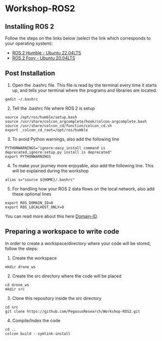 # Workshop-ROS2

## Installing ROS 2

Follow the steps on the links below (select the link which corresponds to your operating system):
- [ROS 2 Humble - Ubuntu 22.04LTS](https://docs.ros.org/en/humble/Installation/Ubuntu-Install-Debians.html)
- [ROS 2 Foxy - Ubuntu 20.04LTS](https://docs.ros.org/en/foxy/Installation/Ubuntu-Install-Debians.html)

## Post Installation

1) Open the .bashrc file. This file is read by the terminal every time it starts up, and tells your terminal where the programs and libraries are located.
```
gedit ~/.bashrc
```

2) Tell the .bashrc file where ROS 2 is setup
```
source /opt/ros/humble/setup.bash
source /usr/share/colcon_argcomplete/hook/colcon-argcomplete.bash
source /usr/share/colcon_cd/function/colcon_cd.sh
export _colcon_cd_root=/opt/ros/humble
```

3) To avoid Python warnings, also add the following line
```
PYTHONWARNINGS="ignore:easy_install command is deprecated,ignore:setup.py install is deprecated"
export PYTHONWARNINGS
```

4) To make your journey more enjoyable, also add the following line. This will be explained during the workshop
```
alias s="source ${HOME}/.bashrc"
```

5) For handling how your ROS 2 data flows on the local network, also add these optional lines
```
export ROS_DOMAIN_ID=0
export ROS_LOCALHOST_ONLY=0
```
You can read more about this here [Domain-ID](https://docs.ros.org/en/humble/Concepts/About-Domain-ID.html).

## Preparing a workspace to write code

In order to create a workspace/directory where your code will be stored, follow the steps:

1) Create the workspace
```
mkdir drone_ws
```

2) Create the src directory where the code will be placed
```
cd drone_ws
mkdir src
```
3) Clone this repository inside the src directory
```
cd src
git clone https://github.com/PegasusResearch/Workshop-ROS2.git
```
4) Compile/Index the code
```
cd ..
colcon build --symlink-install
```
